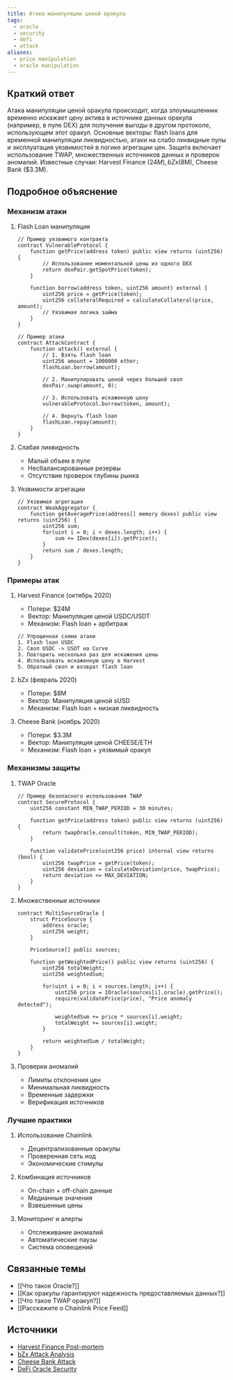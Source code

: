 ```yaml
---
title: Атака манипуляции ценой оракула
tags:
  - oracle
  - security
  - defi
  - attack
aliases:
  - price manipulation
  - oracle manipulation
---
```


## Краткий ответ

Атака манипуляции ценой оракула происходит, когда злоумышленник временно искажает цену актива в источнике данных оракула (например, в пуле DEX) для получения выгоды в другом протоколе, использующем этот оракул. Основные векторы: flash loans для временной манипуляции ликвидностью, атаки на слабо ликвидные пулы и эксплуатация уязвимостей в логике агрегации цен. Защита включает использование TWAP, множественных источников данных и проверок аномалий. Известные случаи: Harvest Finance ($24M), bZx ($8M), Cheese Bank ($3.3M).

## Подробное объяснение

### Механизм атаки

1. Flash Loan манипуляция
   ```solidity
   // Пример уязвимого контракта
   contract VulnerableProtocol {
       function getPrice(address token) public view returns (uint256) {
           // Использование моментальной цены из одного DEX
           return dexPair.getSpotPrice(token);
       }
       
       function borrow(address token, uint256 amount) external {
           uint256 price = getPrice(token);
           uint256 collateralRequired = calculateCollateral(price, amount);
           // Уязвимая логика займа
       }
   }
   
   // Пример атаки
   contract AttackContract {
       function attack() external {
           // 1. Взять flash loan
           uint256 amount = 1000000 ether;
           flashLoan.borrow(amount);
           
           // 2. Манипулировать ценой через большой своп
           dexPair.swap(amount, 0);
           
           // 3. Использовать искаженную цену
           vulnerableProtocol.borrow(token, amount);
           
           // 4. Вернуть flash loan
           flashLoan.repay(amount);
       }
   }
   ```

2. Слабая ликвидность
   - Малый объем в пуле
   - Несбалансированные резервы
   - Отсутствие проверок глубины рынка

3. Уязвимости агрегации
   ```solidity
   // Уязвимая агрегация
   contract WeakAggregator {
       function getAveragePrice(address[] memory dexes) public view returns (uint256) {
           uint256 sum;
           for(uint i = 0; i < dexes.length; i++) {
               sum += IDex(dexes[i]).getPrice();
           }
           return sum / dexes.length;
       }
   }
   ```

### Примеры атак

1. Harvest Finance (октябрь 2020)
   - Потери: $24M
   - Вектор: Манипуляция ценой USDC/USDT
   - Механизм: Flash loan + арбитраж
   ```solidity
   // Упрощенная схема атаки
   1. Flash loan USDC
   2. Своп USDC -> USDT на Curve
   3. Повторить несколько раз для искажения цены
   4. Использовать искаженную цену в Harvest
   5. Обратный своп и возврат flash loan
   ```

2. bZx (февраль 2020)
   - Потери: $8M
   - Вектор: Манипуляция ценой sUSD
   - Механизм: Flash loan + низкая ликвидность

3. Cheese Bank (ноябрь 2020)
   - Потери: $3.3M
   - Вектор: Манипуляция ценой CHEESE/ETH
   - Механизм: Flash loan + уязвимый оракул

### Механизмы защиты

1. TWAP Oracle
   ```solidity
   // Пример безопасного использования TWAP
   contract SecureProtocol {
       uint256 constant MIN_TWAP_PERIOD = 30 minutes;
       
       function getPrice(address token) public view returns (uint256) {
           return twapOracle.consult(token, MIN_TWAP_PERIOD);
       }
       
       function validatePrice(uint256 price) internal view returns (bool) {
           uint256 twapPrice = getPrice(token);
           uint256 deviation = calculateDeviation(price, twapPrice);
           return deviation <= MAX_DEVIATION;
       }
   }
   ```

2. Множественные источники
   ```solidity
   contract MultiSourceOracle {
       struct PriceSource {
           address oracle;
           uint256 weight;
       }
       
       PriceSource[] public sources;
       
       function getWeightedPrice() public view returns (uint256) {
           uint256 totalWeight;
           uint256 weightedSum;
           
           for(uint i = 0; i < sources.length; i++) {
               uint256 price = IOracle(sources[i].oracle).getPrice();
               require(validatePrice(price), "Price anomaly detected");
               
               weightedSum += price * sources[i].weight;
               totalWeight += sources[i].weight;
           }
           
           return weightedSum / totalWeight;
       }
   }
   ```

3. Проверки аномалий
   - Лимиты отклонения цен
   - Минимальная ликвидность
   - Временные задержки
   - Верификация источников

### Лучшие практики

1. Использование Chainlink
   - Децентрализованные оракулы
   - Проверенная сеть нод
   - Экономические стимулы

2. Комбинация источников
   - On-chain + off-chain данные
   - Медианные значения
   - Взвешенные цены

3. Мониторинг и алерты
   - Отслеживание аномалий
   - Автоматические паузы
   - Система оповещений

## Связанные темы

- [[Что такое Oracle?]]
- [[Как оракулы гарантируют надежность предоставляемых данных?]]
- [[Что такое TWAP оракул?]]
- [[Расскажите о Chainlink Price Feed]]

## Источники
- [Harvest Finance Post-mortem](https://medium.com/harvest-finance/harvest-flash-loan-economic-attack-post-mortem-3cf900d65217)
- [bZx Attack Analysis](https://peckshield.medium.com/bzx-hack-full-disclosure-with-detailed-profit-analysis-e6b1fa9b18fc)
- [Cheese Bank Attack](https://rekt.news/cheese-bank-rekt/)
- [DeFi Oracle Security](https://blog.chain.link/defi-oracle-manipulation-attacks/)
